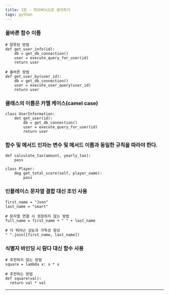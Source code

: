 ```yaml
---
title: 1장 - 파이써닉으로 생각하기
tags: python
---
```


### 올바른 함수 이름
```
# 잘못된 방법
def get_user_info(id):
    db = get_db_connection()
    user = execute_query_for_user(id)
    return user

# 올바른 방법
def get_user_by(user_id):
    db = get_db_connection()
    user = execute_user_query(user_id)
    return user
```

### 클래스의 이름은 카멜 케이스(camel case)
```
class UserInformation:
    det get_user(id):
        db = get_db_connection()
        user = execute_query_for_user(id)
        return user
```

### 함수 및 메서드 인자는 변수 및 메서드 이름과 동일한 규칙을 따라야 한다.
```
def calculate_tax(amount, yearly_tax):
    pass

class Player:
    deg get_total_score(self, player_name):
        pass
```

### 인플레이스 문자열 결합 대신 조인 사용
```
first_name = "Json"
last_name = "smart"

# 문자열 연결 시 권장하지 않는 방법
full_name = first_name + " " + last_name

# 더 뛰어난 성능과 가독성 향상
" ".join([first_name, last_name])
```

### 식별자 바인딩 시 람다 대신 함수 사용
```
# 추천하지 않는 방법
square = lambda x: x * x

# 추천하는 방법
def square(val):
  return val * val
```
---
